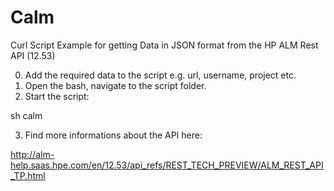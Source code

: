 # Calm
Curl Script Example for getting Data in JSON format from the HP ALM Rest API (12.53)

0. Add the required data to the script e.g. url, username, project etc.
1. Open the bash, navigate to the script folder.
2. Start the script:

sh calm

3. Find more informations about the API here:

http://alm-help.saas.hpe.com/en/12.53/api_refs/REST_TECH_PREVIEW/ALM_REST_API_TP.html
